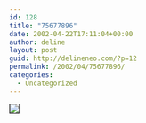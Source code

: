 ```yaml
---
id: 128
title: "75677896"
date: 2002-04-22T17:11:04+00:00
author: deline
layout: post
guid: http://delineneo.com/?p=12
permalink: /2002/04/75677896/
categories:
  - Uncategorized
---
```

<img src="http://test3.thespark.com/childtest/award/mpif.gif" border="1" />
